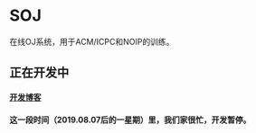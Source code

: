 # SOJ
在线OJ系统，用于ACM/ICPC和NOIP的训练。
## 正在开发中
#### [开发博客](blog/context.md)
#### 这一段时间（2019.08.07后的一星期）里，我们家很忙，开发暂停。
